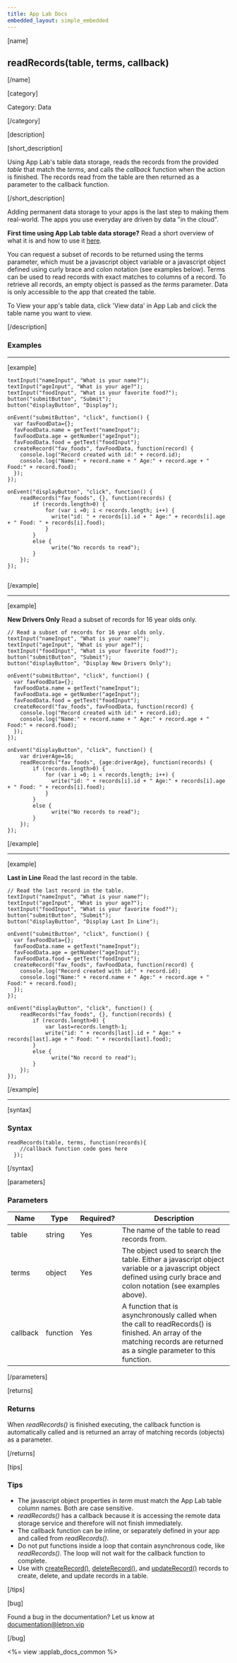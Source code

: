 ```yaml
---
title: App Lab Docs
embedded_layout: simple_embedded
---
```


[name]

## readRecords(table, terms, callback)

[/name]

[category]

Category: Data

[/category]

[description]

[short_description]

Using App Lab's table data storage, reads the records from the provided *table* that match the *terms*, and calls the *callback* function when the action is finished. The records read from the table are then returned as a parameter to the callback function. 

[/short_description]

Adding permanent data storage to your apps is the last step to making them real-world. The apps you use everyday are driven by data "in the cloud".

**First time using App Lab table data storage?** Read a short overview of what it is and how to use it [here](/applab/docs/tabledatastorage).

You can request a subset of records to be returned using the terms parameter, which must be a javascript object variable or a javascript object defined using curly brace and colon notation (see examples below). Terms can be used to read records with exact matches to columns of a record. To retrieve all records, an empty object is passed as the *terms* parameter. Data is only accessible to the app that created the table. 

To View your app's table data, click 'View data' in App Lab and click the table name you want to view.

[/description]

### Examples
____________________________________________________

[example]

```
textInput("nameInput", "What is your name?");
textInput("ageInput", "What is your age?");
textInput("foodInput", "What is your favorite food?");
button("submitButton", "Submit");
button("displayButton", "Display");

onEvent("submitButton", "click", function() {
  var favFoodData={};
  favFoodData.name = getText("nameInput");
  favFoodData.age = getNumber("ageInput");
  favFoodData.food = getText("foodInput");
  createRecord("fav_foods", favFoodData, function(record) {
    console.log("Record created with id:" + record.id);
    console.log("Name:" + record.name + " Age:" + record.age + " Food:" + record.food);
  });
});

onEvent("displayButton", "click", function() {
    readRecords("fav_foods", {}, function(records) {
        if (records.length>0) {
            for (var i =0; i < records.length; i++) {
              write("id: " + records[i].id + " Age:" + records[i].age + " Food: " + records[i].food);
            }
        }
        else {
              write("No records to read");
        }      
    });
});
  
```

[/example]

____________________________________________________

[example]

**New Drivers Only** Read a subset of records for 16 year olds only.

```
// Read a subset of records for 16 year olds only.
textInput("nameInput", "What is your name?");
textInput("ageInput", "What is your age?");
textInput("foodInput", "What is your favorite food?");
button("submitButton", "Submit");
button("displayButton", "Display New Drivers Only");

onEvent("submitButton", "click", function() {
  var favFoodData={};
  favFoodData.name = getText("nameInput");
  favFoodData.age = getNumber("ageInput");
  favFoodData.food = getText("foodInput");
  createRecord("fav_foods", favFoodData, function(record) {
    console.log("Record created with id:" + record.id);
    console.log("Name:" + record.name + " Age:" + record.age + " Food:" + record.food);
  });
});

onEvent("displayButton", "click", function() {
    var driverAge=16;  
    readRecords("fav_foods", {age:driverAge}, function(records) {
        if (records.length>0) {
            for (var i =0; i < records.length; i++) {
              write("id: " + records[i].id + " Age:" + records[i].age + " Food: " + records[i].food);
            }
        }
        else {
              write("No records to read");
        }      
    });
});
```

[/example]

____________________________________________________

[example]

**Last in Line** Read the last record in the table.

```
// Read the last record in the table.
textInput("nameInput", "What is your name?");
textInput("ageInput", "What is your age?");
textInput("foodInput", "What is your favorite food?");
button("submitButton", "Submit");
button("displayButton", "Display Last In Line");

onEvent("submitButton", "click", function() {
  var favFoodData={};
  favFoodData.name = getText("nameInput");
  favFoodData.age = getNumber("ageInput");
  favFoodData.food = getText("foodInput");
  createRecord("fav_foods", favFoodData, function(record) {
    console.log("Record created with id:" + record.id);
    console.log("Name:" + record.name + " Age:" + record.age + " Food:" + record.food);
  });
});

onEvent("displayButton", "click", function() {
    readRecords("fav_foods", {}, function(records) {
        if (records.length>0) {
            var last=records.length-1;
            write("id: " + records[last].id + " Age:" + records[last].age + " Food: " + records[last].food);
        }
        else {
              write("No record to read");
        }      
    });
});
```

[/example]

____________________________________________________

[syntax]

### Syntax

```
readRecords(table, terms, function(records){
    //callback function code goes here
  });
```

[/syntax]

[parameters]

### Parameters

| Name  | Type | Required? | Description |
|-----------------|------|-----------|-------------|
| table | string | Yes | The name of the table to read records from. |
| terms | object | Yes | The object used to search the table. Either a javascript object variable or a javascript object defined using curly brace and colon notation (see examples above).
| callback | function | Yes | A function that is asynchronously called when the call to readRecords() is finished. An array of the matching records are returned as a single parameter to this function.|

[/parameters]

[returns]

### Returns
When *readRecords()* is finished executing, the callback function is automatically called and is returned an array of matching records (objects) as a parameter.

[/returns]

[tips]

### Tips
- The javascript object properties in *term* must match the App Lab table column names. Both are case sensitive.
- *readRecords()* has a callback because it is accessing the remote data storage service and therefore will not finish immediately.
- The callback function can be inline, or separately defined in your app and called from *readRecords()*.
- Do not put functions inside a loop that contain asynchronous code, like *readRecords()*. The loop will not wait for the callback function to complete.
- Use with [createRecord()](/applab/docs/createRecord), [deleteRecord()](/applab/docs/deleteRecord), and [updateRecord()](/applab/docs/updateRecord) records to create, delete, and update records in a table.

[/tips]

[bug]

Found a bug in the documentation? Let us know at documentation@letron.vip

[/bug]

<%= view :applab_docs_common %>
